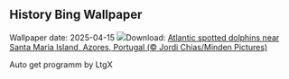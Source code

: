 ## History Bing Wallpaper
Wallpaper date: 2025-04-15
![](https://www.bing.com/th?id=OHR.SpottedDolphins_EN-US0872892049_UHD.jpg&w=1000)Download: [Atlantic spotted dolphins near Santa Maria Island, Azores, Portugal (© Jordi Chias/Minden Pictures)](https://www.bing.com/th?id=OHR.SpottedDolphins_EN-US0872892049_UHD.jpg)

Auto get programm by LtgX
